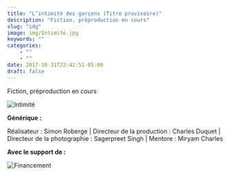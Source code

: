 ```yaml
---
title: "L’intimité des garçons (Titre provisoire)"
description: "Fiction, préproduction en cours"
slug: "idg"
image: img/Intimité.jpg
keywords: ""
categories: 
    - ""
    - ""
date: 2017-10-31T22:42:51-05:00
draft: false
---
```

Fiction, préproduction en cours

![Intimité](/img/Intimité.jpg)

**Générique :** 

Réalisateur : Simon Roberge | Directeur de la production : Charles Duquet | Directeur de la photographie : Sagerpreet Singh | Mentore : Miryam Charles

**Avec le support de :**

![Financement](/img/FinancementJV.png)
